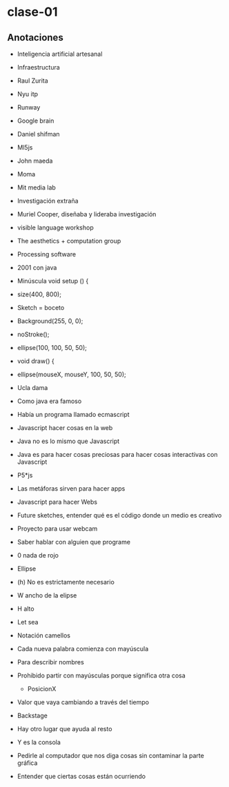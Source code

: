 # clase-01
## Anotaciones
* Inteligencia artificial artesanal 
* Infraestructura 
* Raul Zurita 
* Nyu itp
* Runway
* Google brain
* Daniel shifman
 * Ml5js
* John maeda
* Moma
* Mit media lab
* Investigación extraña 
* Muriel Cooper, diseñaba y lideraba investigación 
* visible language workshop 
* The aesthetics + computation group
* Processing software
* 2001 con java 
* Minúscula void setup () {
* size(400, 800);
* Sketch = boceto
* Background(255, 0, 0);
* noStroke();
* ellipse(100, 100, 50, 50);
* void draw() { 
* ellipse(mouseX, mouseY, 100, 50, 50);

* Ucla dama
* Como java era famoso
* Había un programa llamado ecmascript
* Javascript hacer cosas en la web
* Java no es lo mismo que Javascript 
* Java es para hacer cosas preciosas 
 para hacer cosas interactivas con Javascript 
* P5*js
* Las metáforas sirven para hacer apps
* Javascript para hacer Webs 
* Future sketches, entender qué es el código donde un medio es creativo
* Proyecto para usar webcam 
* Saber hablar con alguien que programe
* 0 nada de rojo 



* Ellipse 
* (h) No es estrictamente necesario 
* W ancho de la elipse 
* H alto
* Let sea 
* Notación camellos
* Cada nueva palabra comienza con mayúscula
* Para describir nombres
* Prohibido partir con mayúsculas porque significa otra cosa
  * PosicionX 
* Valor que vaya cambiando a través del tiempo 
* Backstage 
* Hay otro lugar que ayuda al resto
* Y es la consola
* Pedirle al computador que nos diga cosas sin contaminar la parte gráfica 
* Entender que ciertas cosas están ocurriendo
  
